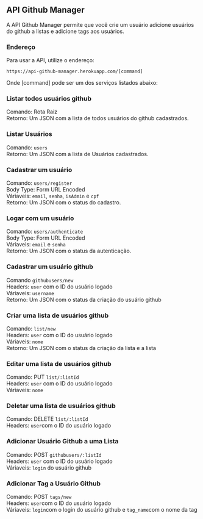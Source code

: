 ## API Github Manager

A API Github Manager permite que você crie um usuário adicione usuários do github a listas e adicione tags aos usuários.

### Endereço

Para usar a API, utilize o endereço:

`https://api-github-manager.herokuapp.com/[command]`

Onde [command] pode ser um dos serviços listados abaixo:

### Listar todos usuários github
Comando: Rota Raiz </br>
Retorno: Um JSON com a lista de todos usuários do github cadastrados.

### Listar Usuários
Comando: `users` </br>
Retorno: Um JSON com a lista de Usuários cadastrados.

### Cadastrar um usuário

Comando: `users/register` </br>
Body Type: Form URL Encoded </br>
Váriaveis: `email`, `senha`, `isAdmin` e `cpf` </br>
Retorno: Um JSON com o status do cadastro. 

### Logar com um usuário

Comando: `users/authenticate` </br>
Body Type: Form URL Encoded </br>
Váriaveis: `email` e `senha` </br>
Retorno: Um JSON com o status da autenticação. </br>

### Cadastrar um usuário github
Comando `githubusers/new` </br>
Headers: `user` com o ID do usuário logado </br>
Váriaveis: `username` </br>
Retorno: Um JSON com o status da criação do usuário github </br>

### Criar uma lista de usuários github
Comando: `list/new` </br>
Headers: `user` com o ID do usuário logado </br>
Váriaveis: `nome` </br>
Retorno: Um JSON com o status da criação da lista e a lista </br>

### Editar uma lista de usuários github
Comando: PUT `list/:listId` </br>
Headers: `user` com o ID do usuário logado </br>
Váriaveis: `nome` </br>

### Deletar uma lista de usuários github
Comando: DELETE `list/:listId` </br>
Headers: `user`com o ID do usuário logado </br>

### Adicionar Usuário Github a uma Lista
Comando: POST `githubusers/:listId` </br>
Headers: `user` com o ID do usuário logado </br>
Váriaveis: `login` do usuário github </br>

### Adicionar Tag a Usuário Github
Comando: POST `tags/new` </br>
Headers: `user`com o ID do usuário logado </br>
Váriaveis: `login`com o login do usuário github e `tag_name`com o nome da tag </br>